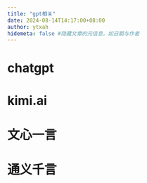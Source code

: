```yaml
---
title: "gpt相关"
date: 2024-08-14T14:17:00+08:00
author: ytxah
hidemeta: false #隐藏文章的元信息，如日期与作者
---
```

# chatgpt
# kimi.ai
# 文心一言
# 通义千言
